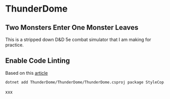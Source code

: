 # ThunderDome
## Two Monsters Enter One Monster Leaves ##

This is a stripped down D&D 5e combat simulator that I am making for practice.

## Enable Code Linting

Based on this [article](https://blog.markvincze.com/automated-portable-code-style-checking-in-net-core-projects/ )

```sh
dotnet add ThunderDome/ThunderDome/ThunderDome.csproj package StyleCop.Analyzers
```
xxx
